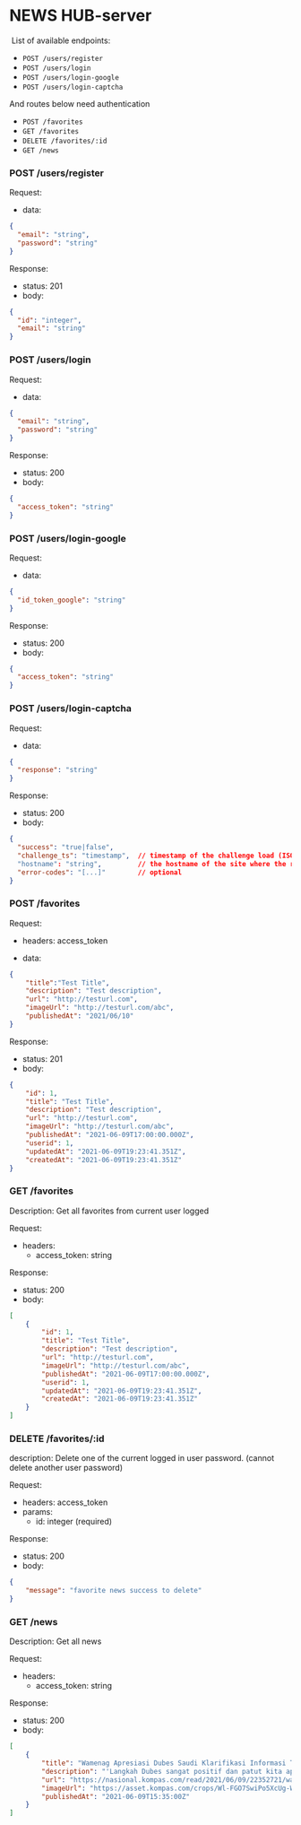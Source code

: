 # NEWS HUB-server

​
List of available endpoints:
​
- `POST /users/register`
- `POST /users/login`
- `POST /users/login-google`
- `POST /users/login-captcha`

And routes below need authentication
- `POST /favorites`
- `GET /favorites`
- `DELETE /favorites/:id`
- `GET /news`

### POST /users/register

Request:

- data:

```json
{
  "email": "string",
  "password": "string"
}
```

Response:

- status: 201
- body:
  ​

```json
{
  "id": "integer",
  "email": "string"
}
```

### POST /users/login

Request:

- data:

```json
{
  "email": "string",
  "password": "string"
}
```

Response:

- status: 200
- body:
  ​

```json
{
  "access_token": "string"
}
```

### POST /users/login-google

Request:

- data:

```json
{
  "id_token_google": "string"
}
```

Response:

- status: 200
- body:
  ​

```json
{
  "access_token": "string"
}
```

### POST /users/login-captcha

Request:

- data:

```json
{
  "response": "string"
}
```

Response:

- status: 200
- body:
  ​

```json
{
  "success": "true|false",
  "challenge_ts": "timestamp",  // timestamp of the challenge load (ISO format yyyy-MM-dd'T'HH:mm:ssZZ)
  "hostname": "string",         // the hostname of the site where the reCAPTCHA was solved
  "error-codes": "[...]"        // optional
}
```

### POST /favorites
Request:

- headers: access_token

- data:

```json
{
    "title":"Test Title",
    "description": "Test description",
    "url": "http://testurl.com",
    "imageUrl": "http://testurl.com/abc",
    "publishedAt": "2021/06/10"
}
```

​Response:

- status: 201
- body:
  ​

```json
{
    "id": 1,
    "title": "Test Title",
    "description": "Test description",
    "url": "http://testurl.com",
    "imageUrl": "http://testurl.com/abc",
    "publishedAt": "2021-06-09T17:00:00.000Z",
    "userid": 1,
    "updatedAt": "2021-06-09T19:23:41.351Z",
    "createdAt": "2021-06-09T19:23:41.351Z"
}
```

### GET /favorites

Description: Get all favorites from current user logged

Request:

- headers:
  - access_token: string

Response:

- status: 200
- body:
  ​

```json
[
    {
        "id": 1,
        "title": "Test Title",
        "description": "Test description",
        "url": "http://testurl.com",
        "imageUrl": "http://testurl.com/abc",
        "publishedAt": "2021-06-09T17:00:00.000Z",
        "userid": 1,
        "updatedAt": "2021-06-09T19:23:41.351Z",
        "createdAt": "2021-06-09T19:23:41.351Z"
    }
]
```

### DELETE /favorites/:id

description: 
  Delete one of the current logged in user password. (cannot delete another user password)

Request:

- headers: access_token
- params: 
  - id: integer (required)

Response:

- status: 200
- body:

```json
{
    "message": "favorite news success to delete"
}
```

### GET /news

Description: Get all news

Request:

- headers:
  - access_token: string

Response:

- status: 200
- body:
  ​

```json
[
    {
        "title": "Wamenag Apresiasi Dubes Saudi Klarifikasi Informasi Terkait Ibadah Haji 2021 - Kompas.com - Nasional Kompas.com",
        "description": "'Langkah Dubes sangat positif dan patut kita apresiasi,' kata Zainut Tauhid Saadi.  Halaman all",
        "url": "https://nasional.kompas.com/read/2021/06/09/22352721/wamenag-apresiasi-dubes-saudi-klarifikasi-informasi-terkait-ibadah-haji-2021",
        "imageUrl": "https://asset.kompas.com/crops/Wl-FGO7SwiPo5XcUg-WaW59n214=/33x196:1671x1288/780x390/filters:watermark(data/photo/2020/03/10/5e6775ae18c31.png,0,-0,1)/data/photo/2020/01/27/5e2e73631aaa1.jpg",
        "publishedAt": "2021-06-09T15:35:00Z"
    }
]
```